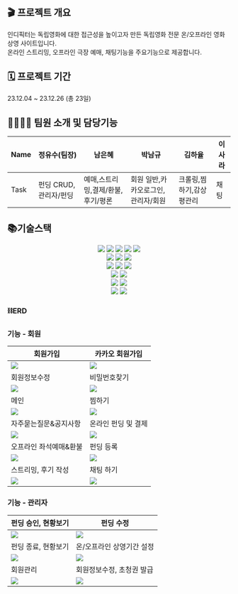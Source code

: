 ## 🎬 프로젝트 개요
인디픽터는 독립영화에 대한 접근성을 높이고자 만든 독립영화 전문 온/오프라인 영화 상영 사이트입니다.\
온라인 스트리밍, 오프라인 극장 예매, 채팅기능을 주요기능으로 제공합니다.

## 🗓 프로젝트 기간
23.12.04 ~ 23.12.26 (총 23일)

## 👨‍👨‍👧‍👦 팀원 소개 및 담당기능
|Name|정유수(팀장)|남은혜|박남규|김하율|이사라|
|---|---|---|---|---|---|
|Task|펀딩 CRUD,관리자/펀딩|예매,스트리밍,결제/환불,후기/평론|회원 일반,카카오로그인,관리자/회원|크롤링,찜하기,감상평관리|채팅|

## 📚기술스택
<div align=center> 
  <img src="https://img.shields.io/badge/html5-E34F26?style=for-the-badge&logo=html5&logoColor=white"> 
  <img src="https://img.shields.io/badge/css-1572B6?style=for-the-badge&logo=css3&logoColor=white"> 
  <img src="https://img.shields.io/badge/javascript-F7DF1E?style=for-the-badge&logo=javascript&logoColor=black"> 
  <img src="https://img.shields.io/badge/jquery-0769AD?style=for-the-badge&logo=jquery&logoColor=white">
  <img src="https://img.shields.io/badge/bootstrap-7952B3?style=for-the-badge&logo=bootstrap&logoColor=white">
  <br>
  
  <img src="https://img.shields.io/badge/mysql-4479A1?style=for-the-badge&logo=mysql&logoColor=white"> 
  <img src="https://img.shields.io/badge/H2 database-ECD53F?style=for-the-badge&logoColor=white"> 
  <img src="https://img.shields.io/badge/firebase-FFCA28?style=for-the-badge&logo=firebase&logoColor=white">
  <br>
  
  <img src="https://img.shields.io/badge/springboot-6DB33F?style=for-the-badge&logo=springboot&logoColor=white">
  <img src="https://img.shields.io/badge/java-007396?style=for-the-badge&logo=java&logoColor=white"> 
  <img src="https://img.shields.io/badge/gradle-221E1F?style=for-the-badge&logo=java&logoColor=white"> 
  <br>

  <img src="https://img.shields.io/badge/apache tomcat-F8DC75?style=for-the-badge&logo=apachetomcat&logoColor=white">
  <img src="https://img.shields.io/badge/jsp-00148C?style=for-the-badge&logoColor=white">
  <br>

  <img src="https://img.shields.io/badge/kakao open api-FFCD00?style=for-the-badge&logo=kakao&logoColor=white">
  <img src="https://img.shields.io/badge/portOne api-6F02B5?style=for-the-badge&logoColor=white">
  <br>

  <img src="https://img.shields.io/badge/github-181717?style=for-the-badge&logo=github&logoColor=white">
  <img src="https://img.shields.io/badge/git-F05032?style=for-the-badge&logo=git&logoColor=white">

  <br>
</div>

### ⛓ERD



### 기능 - 회원
|회원가입|카카오 회원가입|
|--|--|
|<img src="https://github.com/Jeongyusu/indie-fliker/assets/130957655/98a2cf63-69de-438e-8db6-664429ec937c">|<img src="https://github.com/Jeongyusu/indie-fliker/assets/130957655/c5c1a93f-8950-4099-87ac-57bb95ea2836">|
|회원정보수정|비밀번호찾기|
|<img src="https://github.com/Jeongyusu/indie-fliker/assets/130957655/aa43d4f9-b844-4989-a7e4-55091f0cfd0e">|<img src="https://github.com/Jeongyusu/indie-fliker/assets/130957655/d80a330b-5a9c-405e-85a8-bc041656dcfa">|
|메인|찜하기|
|<img src="https://github.com/Jeongyusu/indie-fliker/assets/130957655/019f22ee-84d6-4388-b3e8-2af7ec0f4b8c">|<img src="https://github.com/Jeongyusu/indie-fliker/assets/130957655/bbca8edb-42ec-44aa-95ec-0a249af34c4a">|
|자주묻는질문&공지사항|온라인 펀딩 및 결제|
|<img src="https://github.com/Jeongyusu/indie-fliker/assets/130957655/3b56c6bb-d57a-4f65-8003-1938f33ab674">|<img src="https://github.com/Jeongyusu/indie-fliker/assets/130957655/bd4219d7-b04c-4bd5-976c-41dcb7651e50">|
|오프라인 좌석예매&환불|펀딩 등록|
|<img src="https://github.com/Jeongyusu/indie-fliker/assets/130957655/e9798940-75cf-43b6-9eb6-4f3fd6c50db3">|<img src="https://github.com/Jeongyusu/indie-fliker/assets/130957655/ac3a5a55-bfec-4e02-b7c7-e6666729dca0">|
|스트리밍, 후기 작성|채팅 하기|
|<img src="https://github.com/Jeongyusu/indie-fliker/assets/130957655/f5241996-daf2-4dfb-8737-03819579591d">|<img src="https://github.com/Jeongyusu/indie-fliker/assets/130957655/e9569a42-4eda-4329-b7bb-ad27d4d5f6a2">|


### 기능 - 관리자
|펀딩 승인, 현황보기|펀딩 수정|
|--|--|
|<img src="https://github.com/Jeongyusu/indie-fliker/assets/130957655/321fb609-64a5-4f50-9927-b14e9425069b">|<img src="https://github.com/Jeongyusu/indie-fliker/assets/130957655/f21f2d5e-c2ce-49d1-9e78-b5d0fb65e660">|
|펀딩 종료, 현황보기|온/오프라인 상영기간 설정|
|<img src="https://github.com/Jeongyusu/indie-fliker/assets/130957655/321fb609-64a5-4f50-9927-b14e9425069b">|<img src="https://github.com/Jeongyusu/indie-fliker/assets/130957655/84387cb0-e149-4fbb-8837-88dc0e4bed04">|
|회원관리|회원정보수정, 초청권 발급|
|<img src="https://github.com/Jeongyusu/indie-fliker/assets/130957655/57770421-a4b9-43b9-9923-ff66627630f4">|<img src="https://github.com/Jeongyusu/indie-fliker/assets/130957655/fa2a567d-0cac-47f9-9753-5a706fe58a90">|




